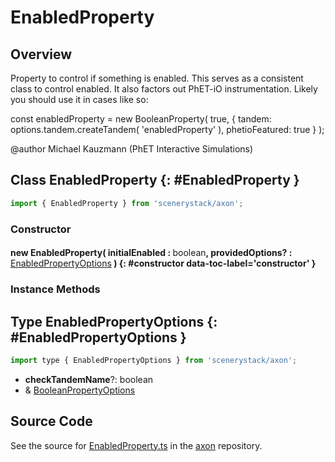 # EnabledProperty

## Overview

Property to control if something is enabled. This serves as a consistent class to control
enabled. It also factors out PhET-iO instrumentation. Likely you should use it in cases like so:

const enabledProperty = new BooleanProperty( true, {
  tandem: options.tandem.createTandem( 'enabledProperty' ),
  phetioFeatured: true
} );

@author Michael Kauzmann (PhET Interactive Simulations)

## Class EnabledProperty {: #EnabledProperty }


```js
import { EnabledProperty } from 'scenerystack/axon';
```
### Constructor

#### new EnabledProperty( initialEnabled : <span style="font-weight: 400;"><span style="color: hsla(calc(var(--md-hue) + 180deg),80%,40%,1);">boolean</span></span>, providedOptions? : <span style="font-weight: 400;">[EnabledPropertyOptions](../axon/EnabledProperty.md#EnabledPropertyOptions)</span> ) {: #constructor data-toc-label='constructor' }

### Instance Methods





## Type EnabledPropertyOptions {: #EnabledPropertyOptions }


```js
import type { EnabledPropertyOptions } from 'scenerystack/axon';
```
- **checkTandemName**?: <span style="color: hsla(calc(var(--md-hue) + 180deg),80%,40%,1);">boolean</span>
- &amp; [BooleanPropertyOptions](../axon/BooleanProperty.md#BooleanPropertyOptions)




## Source Code

See the source for [EnabledProperty.ts](https://github.com/phetsims/axon/blob/main/js/EnabledProperty.ts) in the [axon](https://github.com/phetsims/axon) repository.
